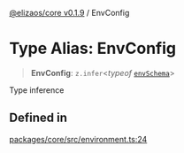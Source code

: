 [@elizaos/core v0.1.9](../index.md) / EnvConfig

# Type Alias: EnvConfig

> **EnvConfig**: `z.infer`\<*typeof* [`envSchema`](../variables/envSchema.md)\>

Type inference

## Defined in

[packages/core/src/environment.ts:24](https://github.com/abilmansuryeshmuratov/tutorial_agent/blob/main/packages/core/src/environment.ts#L24)
